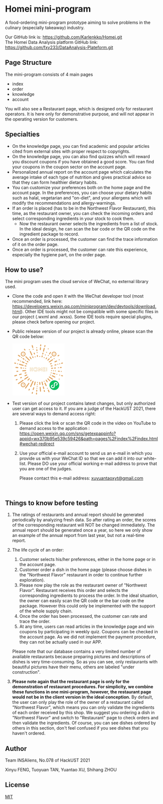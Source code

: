 # Homei mini-program

A food-ordering mini-program prototype aiming to solve problems in the culinary (especially takeaway) industry. 

Our GitHub link is: https://github.com/Karlenkko/Homei.git     
The Homei Data Analysis platform GitHub link: https://github.com/fxy233/DataAnalysis-Plateform.git

## Page Structure

The mini-program consists of 4 main pages

- index 
- order
- knowledge
- account

You will also see a Restaurant page, which is designed only for restaurant operators. It is here only for demonstrative purpose, and will not appear in the operating version for customers. 

## Specialties

- On the knowledge page, you can find academic and popular articles cited from external sites with proper respect to copyrights.
- On the knowledge page, you can also find quizzes which will reward you discount coupons if you have obtained a good score. You can find your coupons in the coupon sector on the account page.
- Personalized annual report on the account page which calculates the average intake of each type of nutrition and gives practical advice so that they can form healthier dietary habits.
- You can customize your preferences both on the home page and the account page. In the preferences, you can choose your dietary habits such as halal, vegetarian and "on-diet", and your allergens which will modify the recommendations and allergy-warnings.
- If an order is placed (has to be in the Northwest Flavor Restaurant), this time, as the restaurant owner, you can check the incoming orders and select corresponding ingredients in your stock to cook them.
  - Now the restaurant owner selects the ingredients from a list of stock. In the ideal design, he can scan the bar code or the QR code on the ingredient package to record.
- Once an order is processed, the customer can find the trace information of it on the order page.
- Once an order is processed, the customer can rate this experience, especially the hygiene part, on the order page.

## How to use?

The mini program uses the cloud service of WeChat, no external library used.

- Clone the code and open it with the WeChat developer tool (most recommended, link here:  https://developers.weixin.qq.com/miniprogram/dev/devtools/download.html). Other IDE tools might not be compatible with some specific files in our project (.wxml and .wxss). Some IDE tools require special plugins, please check before opening our project.

- Public release version of our project is already online, please scan the QR code below:

  <img src="gh_92a017174895_344.jpg" alt="QR_code" style="zoom:50%;" />

- Test version of our project contains latest changes, but only authorized user can get access to it. If you are a judge of the HackUST 2021, there are several ways to demand access right:

  1. Please click the link or scan the QR code in the video on YouTube to demand access to the application : https://open.weixin.qq.com/sns/getexpappinfo?appid=wx370b95e539c59426&path=pages%2Findex%2Findex.html#wechat-redirect

  2. Use your official e-mail account to send us an e-mail in which you provide us with your WeChat ID so that we can add it into our white-list. Please DO use your official working e-mail address to prove that you are one of the judges.

     Please contact this e-mail address: xuyuantaoxyt@gmail.com

​          

## Things to know before testing

1. The ratings of restaurants and annual report should be generated periodically by analyzing fresh data. So after rating an order, the scores of the corresponding restaurant will NOT be changed immediately. The annual report should be generated once a year, so here we only show an example of the annual report from last year, but not a real-time report.

2. The life cycle of an order: 

   1. Customer selects his/her preferences, either in the home page or in the account page.
   2. Customer order a dish in the home page (please choose dishes in the "Northwest Flavor" restaurant in order to continue further exploration).
   3. Please now play the role as the restaurant owner of "Northwest Flavor". Restaurant receives this order and selects the corresponding ingredients to process the order. In the ideal situation, the owner can easily scan the QR code or the bar code on the package. However this could only be implemented with the support of the whole supply chain.  
   4. Once the order has been processed, the customer can rate and trace the order.
   5. At any time, users can read articles in the knowledge page and win coupons by participating in weekly quiz. Coupons can be checked in the account page. As we did not implement the payment procedure, they can not be actually used in our APP.

   Please note that our database contains a very limited number of available restaurants because preparing pictures and descriptions of dishes is very time-consuming. So as you can see, only restaurants with beautiful pictures have their menu, others are labeled "under construction". 

3. **Please note again that the restaurant page is only for the demonstration of restaurant procedures. For simplicity, we combine these functions in one mini-program, however, the restaurant page would not be in the client version in the ideal conception.** By default, the user can only play the role of the owner of a restaurant called "Northwest Flavor", which means you can only validate the ingredients of each order received by this shop. We suggest you ordering a dish in "Northwest Flavor" and switch to "Restaurant" page to check orders and then validate the ingredients. Of course, you can see dishes ordered by others in this section, don't feel confused if you see dishes that you haven't ordered.





## Author

Team INSAliens, No.078 of HackUST  2021

Xinyu FENG, Tuoyuan TAN, Yuantao XU, Shihang ZHOU

## License
[MIT](https://choosealicense.com/licenses/mit/)
